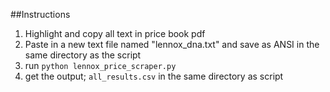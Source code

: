 ##Instructions

1. Highlight and copy all text in price book pdf
2. Paste in a new text file named "lennox_dna.txt" and save as ANSI in the same directory as the script
3. run `python lennox_price_scraper.py`
4. get the output; `all_results.csv` in the same directory as script